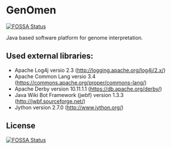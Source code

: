 # GenOmen
[![FOSSA Status](https://app.fossa.io/api/projects/git%2Bgithub.com%2Fjuuussi%2Fgenomen.svg?type=shield)](https://app.fossa.io/projects/git%2Bgithub.com%2Fjuuussi%2Fgenomen?ref=badge_shield)


Java based software platform for genome interpretation.


## Used external libraries:
* Apache Log4j versio 2.3 (http://logging.apache.org/log4j/2.x/)
* Apache Common Lang versio 3.4 (https://commons.apache.org/proper/commons-lang/)
* Apache Derby version 10.11.1.1 (https://db.apache.org/derby/)
* Java Wiki Bot Framework (jwbf) version 1.3.3 (http://jwbf.sourceforge.net/)
* Jython version 2.7.0 (http://www.jython.org/)


## License
[![FOSSA Status](https://app.fossa.io/api/projects/git%2Bgithub.com%2Fjuuussi%2Fgenomen.svg?type=large)](https://app.fossa.io/projects/git%2Bgithub.com%2Fjuuussi%2Fgenomen?ref=badge_large)